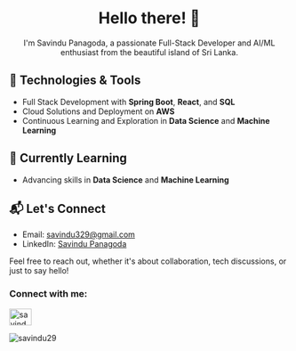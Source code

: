 <h1 align="center">Hello there! 👋</h1>
<p align="center">I'm Savindu Panagoda, a passionate Full-Stack Developer and AI/ML enthusiast from the beautiful island of Sri Lanka.</p>

## 🔧 Technologies & Tools
- Full Stack Development with **Spring Boot**, **React**, and **SQL**
- Cloud Solutions and Deployment on **AWS**
- Continuous Learning and Exploration in **Data Science** and **Machine Learning**

## 🌱 Currently Learning
- Advancing skills in **Data Science** and **Machine Learning**

## 📬 Let's Connect
- Email: [savindu329@gmail.com](mailto:savindu329@gmail.com)
- LinkedIn: [Savindu Panagoda](https://www.linkedin.com/in/savindu-panagoda/)

Feel free to reach out, whether it's about collaboration, tech discussions, or just to say hello!


<h3 align="left">Connect with me:</h3>
<p align="left">
<a href="https://linkedin.com/in/savindu panagoda" target="blank"><img align="center" src="https://raw.githubusercontent.com/rahuldkjain/github-profile-readme-generator/master/src/images/icons/Social/linked-in-alt.svg" alt="savindu panagoda" height="30" width="40" /></a>
</p>


<p><img align="left" src="https://github-readme-stats.vercel.app/api/top-langs?username=savindu29&show_icons=true&locale=en&layout=compact" alt="savindu29" /></p>

